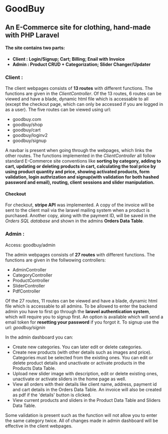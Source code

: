 # GoodBuy

## An E-Commerce site for clothing, hand-made with PHP Laravel

#### The site contains two parts:
* **Client : Login/Signup; Cart; Billing; Enail with Invoice**
* **Admin :  Product CRUD + Categorization; Slider Changer/Updater**


### Client :

The client webpages consists of **13 routes** with different functions. The functions are given in the *ClientController*. Of the 13 routes, 6 routes can be viewed and have a blade, dynamic html file which is accessable to all (except the checkout page, which can only be accessed if you are logged in as a user). The five routes can be viewed using url:
* goodbuy.com
* goodbuy/shop
* goodbuy/cart
* goodbuy/loginv2
* goodbuy/signup

A navbar is present when going through the webpages, which links the other routes. The functions implemented in the *ClientController* all follow standard E-Commerce site conventions like **sorting by category, adding to cart, updating or deleting products in cart, calculating the toal price by using product quantity and price,  showing activated products, form validation, login authrization and signup(with validation for both hashed password and email), routing, client sessions and slider manipulation.**

#### Checkout
For checkout, **stripe API** was implemented. A copy of the invoice will be sent to the client mail via the laravel mailing system when a product is purchased. Another copy, along with the payment ID, will be saved in the *Orders SQL database* and shown in the admins **Orders Data Table**.

### Admin :

Access: goodbuy/admin

The admin webpages consists of **27 routes** with different functions. The functions are given in the follwowing controllers:
* AdminController
* CategoryController
* ProductController
* SliderController
* PdfController

Of the 27 routes, 11 routes can be viewed and have a blade, dynamic html file which is accessable to all admins.
To be allowed to enter the backend admin you have to first go through the **laravel authentication system**, which will require you to signup first. An option is available which will send a email token for **resetting your password** if you forgot it. To signup use the url:
*goodbuy/signin*

In the admin dashboard you can:
* Create new categories. You can later edit or delete categories.
* Create new products (with other details such as images and price). Categories must be selected from the existing ones. You can edit or delete product details and  unactivate or activate products in the Products Data Table.
* Upload new slider image with description, edit or delete existing ones, unactivate or activate sliders in the home page as well.  
* View all orders with their details like client name, address, payment id and cart details in the Orders Data Table. An invoice will also be created as pdf if the  'details' button is clicked. 
* View current products and sliders in the Product Data Table and Sliders Data Table.

Some validation is present such as the function will not allow you to enter the same category twice. All of changes made in admin dashboard will be effective in the client webpages. 





    



